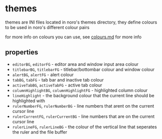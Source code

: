 # themes
themes are INI files located in noro's themes directory, they define colours to be used in noro's different colour pairs

for more info on colours you can use, see <a href="/doc/colours.md">colours.md</a> for more info

## properties
- `editorBG`, `editorFG` - editor area and window input area colour
- `titlebarBG`, `titlebarFG` - titlebar/bottombar colour and window colour
- `alertBG`, `alertFG` - alert colour
- `tabBG`, `tabFG` - tab bar and inactive tab colour
- `activeTabBG`, `activeTabFG` - active tab colour
- `columnHighlightBG`, `columnHighlightFG` - highlighted column colour
- `lineHighlight` - the background colour that the current line should be highlighted with
- `rulerNumberFG`, `rulerNumberBG` - line numbers that arent on the current cursor line
- `rulerCurrentFG`, `rulerCurrentBG` - line numbers that are on the current cursor line
- `rulerLineFG`, `rulerLineBG` - the colour of the vertical line that seperates the ruler and the file buffer
